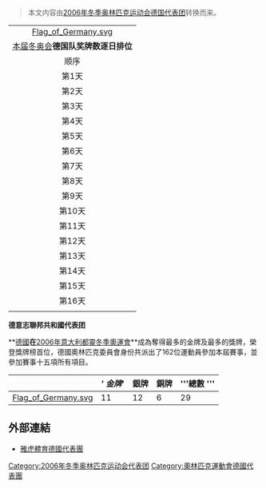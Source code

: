 > 本文内容由[2006年冬季奥林匹克运动会德国代表团](https://zh.wikipedia.org/wiki/2006年冬季奥林匹克运动会德国代表团)转换而来。


|                                                                                                           |
| :-------------------------------------------------------------------------------------------------------: |
| [Flag_of_Germany.svg](https://zh.wikipedia.org/wiki/File:Flag_of_Germany.svg "fig:Flag_of_Germany.svg") |
|              [本届冬奥会](https://zh.wikipedia.org/wiki/2006年冬季奧林匹克運動會 "wikilink")**德国队奖牌数逐日排位**               |
|                                                    顺序                                                     |
|                                                    第1天                                                    |
|                                                    第2天                                                    |
|                                                    第3天                                                    |
|                                                    第4天                                                    |
|                                                    第5天                                                    |
|                                                    第6天                                                    |
|                                                    第7天                                                    |
|                                                    第8天                                                    |
|                                                    第9天                                                    |
|                                                   第10天                                                    |
|                                                   第11天                                                    |
|                                                   第12天                                                    |
|                                                   第13天                                                    |
|                                                   第14天                                                    |
|                                                   第15天                                                    |
|                                                   第16天                                                    |
|                                                                                                           |

**德意志聯邦共和國代表团**

**[德國](https://zh.wikipedia.org/wiki/德國 "wikilink")**在**[2006年意大利都靈冬季奧運會](https://zh.wikipedia.org/wiki/2006年冬季奧林匹克運動會 "wikilink")**成為奪得最多的金牌及最多的獎牌，榮登獎牌榜首位，德國奧林匹克委員會身份共派出了162位運動員參加本屆賽事，並參加賽事十五項所有項目。

|                                                                                                           | *' 金牌*' | **銀牌** | **銅牌** | '''總數 ''' |
| --------------------------------------------------------------------------------------------------------- | ------- | ------ | ------ | --------- |
| [Flag_of_Germany.svg](https://zh.wikipedia.org/wiki/File:Flag_of_Germany.svg "fig:Flag_of_Germany.svg") | 11      | 12     | 6      | 29        |

## 外部連結

  - [雅虎體育德國代表團](http://sports.yahoo.com/olympics/torino2006/athletes?lname=all&country=deu&sport=all)

[Category:2006年冬季奥林匹克运动会代表团](https://zh.wikipedia.org/wiki/Category:2006年冬季奥林匹克运动会代表团 "wikilink") [Category:奧林匹克運動會德國代表團](https://zh.wikipedia.org/wiki/Category:奧林匹克運動會德國代表團 "wikilink")